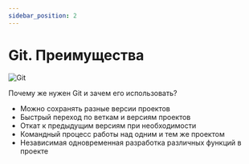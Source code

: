 ```yaml
---
sidebar_position: 2
---
```


# Git. Преимущества

![Git](https://img.shields.io/badge/git-%23F05033.svg?style=for-the-badge&logo=git&logoColor=white)

Почему же нужен Git и зачем его использовать?

- Можно сохранять разные версии проектов
- Быстрый переход по веткам и версиям проектов
- Откат к предыдущим версиям при необходимости
- Командный процесс работы над одним и тем же проектом
- Независимая одновременная разработка различных функций в проекте